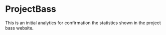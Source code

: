 # ProjectBass

This is an initial analytics for confirmation the statistics shown in the project bass website.